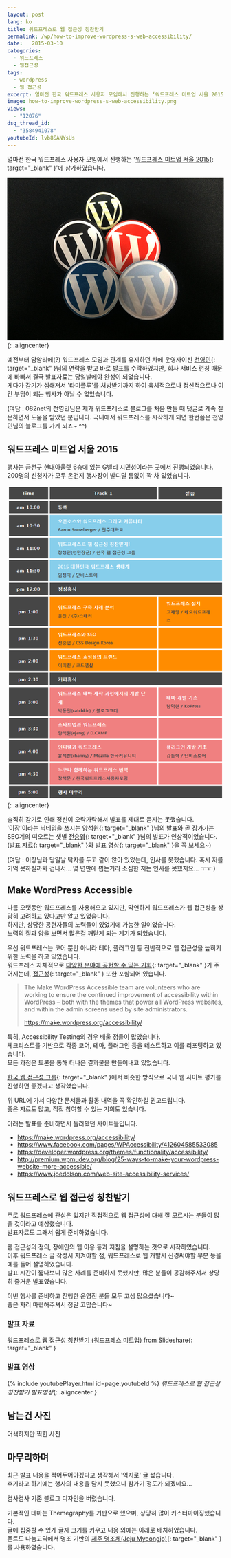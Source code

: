 ```yaml
---
layout: post
lang: ko
title: 워드프레스로 웹 접근성 칭찬받기
permalink: /wp/how-to-improve-wordpress-s-web-accessibility/
date:   2015-03-10
categories:
  - 워드프레스
  - 웹접근성
tags:
  - wordpress
  - 웹 접근성
excerpt: 얼마전 한국 워드프레스 사용자 모임에서 진행하는 ‘워드프레스 미트업 서울 2015‘에 참가하였습니다. 나름 오랫동안 워드프레스를 사용해오고 있지만, 막연하게 워드프레스가 웹 접근성을 상당히 고려하고 있다고만 알고 있었습니다. 하지만, 상당한 공헌자들의 노력들이 있었기에 가능한 일이었습니다. 노력의 질과 양을 보면서 많은걸 깨닫게 되는 계기가 되었습니다. 우선 워드프레스는 코어 뿐만 아니라 테마, 플러그인 등 전반적으로 웹 접근성을 높히기 위한 노력을 하고 있었습니다. 워드프레스 자체적으로 다양한 분야에 공헌할 수 있는 기회가 주어지는데, 접근성 또한 포함되어 있습니다.  특히, Accessibility Testing의 경우 배울 점들이 많았습니다. 체크리스트를 기반으로 각종 코어, 테마, 플러그인 등을 테스트하고 [...]
image: how-to-improve-wordpress-s-web-accessibility.png
views:
  - "12076"
dsq_thread_id:
  - "3584941078"
youtubeId: lvb8SANYsUs
---
```


얼마전 한국 워드프레스 사용자 모임에서 진행하는 '[워드프레스 미트업 서울 2015](http://kopress.kr/wordcamp/camp/meetup-seoul-2015/){: target="_blank" }'에 참가하였습니다.

![워드프레스 뺏지](/assets/img/2015/wordpress_meetup_4.jpg){: .aligncenter}

예전부터 암암리에(?) 워드프레스 모임과 관계를 유지하던 차에 운영자이신 [천영민](http://082net.com/){: target="_blank" }님의 연락을 받고 바로 발표를 수락하였지만, 회사 서비스 런칭 때문에 바빠서 결국 발표자료는 당일날에야 완성이 되었습니다.  
게다가 감기가 심해져서 '타미플루'를 처방받기까지 하여 육체적으로나 정신적으로나 여간 부담이 되는 행사가 아닐 수 없었습니다.

(여담 : 082net의 천영민님은 제가 워드프레스로 블로그를 처음 만들 때 댓글로 계속 질문하면서 도움을 받았던 분입니다. 국내에서 워드프레스를 시작하게 되면 한번쯤은 천영민님의 블로그를 가게 되죠~ ^^)

## 워드프레스 미트업 서울 2015

행사는 금천구 현대아울렛 6층에 있는 G밸리 시민청이라는 곳에서 진행되었습니다.  
200명의 신청자가 모두 온건지 행사장이 발디딜 틈없이 꽉 차 있었습니다.

![워드프레스 미트업 서울 2015 프로그램](/assets/img/2015/wordpress_meetup_1.png){: .aligncenter}

솔직히 감기로 인해 정신이 오락가락해서 발표를 제대로 듣지는 못했습니다.  
'이장'이라는 닉네임을 쓰시는 [양석원](http://ejang.net/){: target="_blank" }님의 발표와 곧 장가가는 SEO계의 떠오르는 샛별 [전승엽](https://www.facebook.com/yubsdesign){: target="_blank" }님의 발표가 인상적이었습니다.  
([발표 자료](http://kopress.kr/wordcamp/meetup-seoul-2015/presentations/){: target="_blank" }와 [발표 영상](http://kopress.kr/wordcamp/meetup-seoul-2015/video/){: target="_blank" }을 꼭 보세요~)

(여담 : 이장님과 당일날 탁자를 두고 같이 앉아 있었는데, 인사를 못했습니다. 혹시 저를 기억 못하실까봐 겁나서... 몇 년만에 뵙는거라 소심한 저는 인사를 못했지요... ㅜㅜ )

## Make WordPress Accessible

나름 오랫동안 워드프레스를 사용해오고 있지만, 막연하게 워드프레스가 웹 접근성을 상당히 고려하고 있다고만 알고 있었습니다.  
하지만, 상당한 공헌자들의 노력들이 있었기에 가능한 일이었습니다.  
노력의 질과 양을 보면서 많은걸 깨닫게 되는 계기가 되었습니다.

우선 워드프레스는 코어 뿐만 아니라 테마, 플러그인 등 전반적으로 웹 접근성을 높히기 위한 노력을 하고 있었습니다.  
워드프레스 자체적으로 [다양한 분야에 공헌할 수 있는 기회](http://make.wordpress.org/){: target="_blank" }가 주어지는데, [접근성](http://make.wordpress.org/accessibility/){: target="_blank" } 또한 포함되어 있습니다.

> The Make WordPress Accessible team are volunteers who are working to ensure the continued improvement of accessibility within WordPress – both with the themes that power all WordPress websites, and within the admin screens used by site administrators.
> 
> <https://make.wordpress.org/accessibility/>

특히, Accessibility Testing의 경우 배울 점들이 많았습니다.  
체크리스트를 기반으로 각종 코어, 테마, 플러그인 등을 테스트하고 이를 리포팅하고 있습니다.  
모든 과정은 토론을 통해 더나은 결과물을 만들어내고 있었습니다.

[한국 웹 접근성 그룹](http://kwag.net){: target="_blank" }에서 비슷한 방식으로 국내 웹 사이트 평가를 진행하면 좋겠다고 생각했습니다.

위 URL에 가서 다양한 문서들과 활동 내역을 꼭 확인하길 권고드립니다.  
좋은 자료도 많고, 직접 참여할 수 있는 기회도 있습니다.

아래는 발표를 준비하면서 둘러봤던 사이트들입니다.

  * <https://make.wordpress.org/accessibility/>
  * <https://www.facebook.com/pages/WPAccessibility/412604585533085>
  * <https://developer.wordpress.org/themes/functionality/accessibility/>
  * <http://premium.wpmudev.org/blog/25-ways-to-make-your-wordpress-website-more-accessible/>
  * <https://www.joedolson.com/web-site-accessibility-services/>

## 워드프레스로 웹 접근성 칭찬받기

주로 워드프레스에 관심은 있지만 직접적으로 웹 접근성에 대해 잘 모르시는 분들이 많을 것이라고 예상했습니다.  
발표자료도 그래서 쉽게 준비하였습니다.

웹 접근성의 정의, 장애인의 웹 이용 등과 지침을 설명하는 것으로 시작하였습니다.  
이후 워드프레스 글 작성시 지켜야할 점, 워드프레스로 웹 개발시 신경써야할 부분 등을 예를 들어 설명하였습니다.  
발표 시간이 짧다보니 많은 사례를 준비하지 못했지만, 많은 분들이 공감해주셔서 상당히 즐거운 발표였습니다.

이번 행사를 준비하고 진행한 운영진 분들 모두 고생 많으셨습니다~  
좋은 자리 마련해주셔서 정말 고맙습니다~

### 발표 자료


[워드프레스로 웹 접근성 칭찬받기 (워드프레스 미트업) from Slideshare](www.slideshare.net/jangkunblog/ss-45248628){: target="_blank" }

### 발표 영상

{% include youtubePlayer.html id=page.youtubeId %}
*워드프레스로 웹 접근성 칭찬받기 발표영상*{: .aligncenter }

## 남는건 사진

어색하지만 찍힌 사진

## 마무리하며

최근 발표 내용을 적어두어야겠다고 생각해서 '억지로' 글 썼습니다.  
후기라고 하기에는 행사의 내용을 담지 못했으니 참가기 정도가 되겠네요...

겸사겸사 기존 블로그 디자인을 버렸습니다.

기본적인 테마는 Themegraphy를 기반으로 했으며, 상당히 많이 커스터마이징했습니다.  
글에 집중할 수 있게 글자 크기를 키우고 내용 외에는 아래로 배치하였습니다.  
폰트도 나눔고딕에서 명조 기반의 [제주 명조체(Jeju Myeongjo)](http://www.google.com/fonts/earlyaccess){: target="_blank" }를 사용하였습니다.